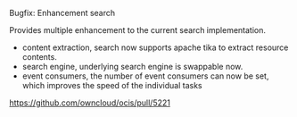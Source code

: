 Bugfix: Enhancement search

Provides multiple enhancement to the current search implementation.
*   content extraction, search now supports apache tika to extract resource contents.
*   search engine, underlying search engine is swappable now.
*   event consumers, the number of event consumers can now be set, which improves the speed of the individual tasks

https://github.com/owncloud/ocis/pull/5221
